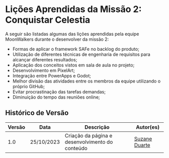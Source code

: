 # Lições Aprendidas da Missão 2: Conquistar Celestia

A seguir são listadas algumas das lições aprendidas pela equipe MoonWalkers durante o desenvolver da missão 2:

- Formas de aplicar o framework SAFe no backlog do produto;
- Utilização de diferentes técnicas de engenharia de requisitos para alcançar diferentes resultados;
- Aplicação dos conceitos vistos em sala de aula no projeto;
- Desenvolvimento em PixelArt;
- Integração entre PowerApps e Godot;
- Melhor divisão das atividades entre os membros da equipe utilizando o próprio GitHub;
- Evitar procrastinação das tarefas demandas;
- Diminuição do tempo das reuniões online;

## Histórico de Versão

| Versão | Data       | Descrição                                       | Autor(es)                                        |
| ------ | ---------- | ----------------------------------------------- | ------------------------------------------------ |
| 1.0    | 25/10/2023 | Criação da página e desenvolvimento do conteúdo | [Suzane Duarte](https://github.com/suzaneduarte) |
